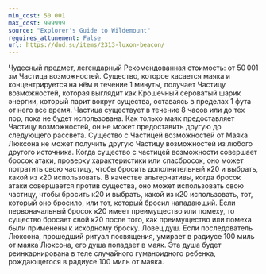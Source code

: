 ```yaml
---
min_cost: 50 001
max_cost: 999999
source: "Explorer's Guide to Wildemount"
requires_attunement: False
url: https://dnd.su/items/2313-luxon-beacon/
---
```


Чудесный предмет, легендарный
Рекомендованная стоимость: от 50 001 зм
Частица возможностей. Существо, которое касается маяка и концентрируется на нём в течение 1 минуты, получает Частицу возможностей, которая выглядит как Крошечный сероватый шарик энергии, который парит вокруг существа, оставаясь в пределах 1 фута от него все время. Частица существует в течение 8 часов или до тех пор, пока не будет использована. Как только маяк предоставляет Частицу возможностей, он не может предоставить другую до следующего рассвета. Существо с Частицей возможностей от Маяка Люксона не может получить другую Частицу возможностей из любого другого источника.
Когда существо с частицей возможности совершает бросок атаки, проверку характеристики или спасбросок, оно может потратить свою частицу, чтобы бросить дополнительный к20 и выбрать, какой из к20 использовать. В качестве альтернативы, когда бросок атаки совершается против существа, оно может использовать свою частицу, чтобы бросить к20 и выбрать, какой из к20 использовать, тот, который оно бросило, или тот, который бросил нападающий.
Если первоначальный бросок к20 имеет преимущество или помеху, то существо бросает свой к20 после того, как преимущество или помеха были применены к исходному броску.
Ловец душ. Если последователь Люксона, прошедший ритуал посвящения, умирает в радиусе 100 миль от маяка Люксона, его душа попадает в маяк. Эта душа будет реинкарнирована в теле случайного гуманоидного ребенка, рождающегося в радиусе 100 миль от маяка.